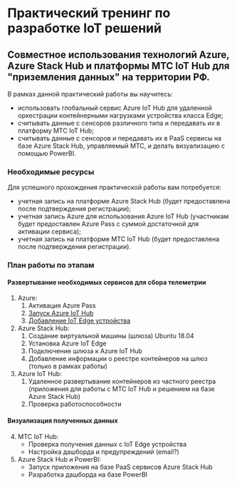 # Практический тренинг по разработке IoT решений
## Совместное использования технологий Azure, Azure Stack Hub и платформы МТС IoT Hub для "приземления данных" на территории РФ.
В рамках данной практический работы вы научитесь:
- использовать глобальный сервис Azure IoT Hub для удаленной оркестрации контейнерными нагрузками устройства класса Edge;
- считывать данные с сенсоров различного типа и передавать их в платформу МТС IoT Hub;
- считывать данные с сенсоров и передавать их в PaaS сервисы на базе Azure Stack Hub, управляемый МТС, и делать визуализацию с помощью PowerBI.

### Необходимые ресурсы
Для успешного прохождения практической работы вам потребуется:
- учетная запись на платформе Azure Stack Hub (будет предоставлена после подтверждения регистрации);
- учетная запись Azure для использования Azure IoT Hub (участникам будет предоставлен Azure Pass с суммой достаточной для активации сервиса);
- учетная запись на платформе МТС IoT Hub (будет предоставлена после подтверждения регистрации).

### План работы по этапам
#### Развертывание необходимых сервисов для сбора телеметрии
1. Azure:
   1. Активация Azure Pass
   2. [Запуск Azure IoT Hub](https://github.com/dmitriyteteruk/IoT-HOL-MTS-AwaraIT/blob/main/01.2-Setup-Azure-IoT-Hub.md)
   3. [Добавление IoT Edge устройства](https://github.com/dmitriyteteruk/IoT-HOL-MTS-AwaraIT/blob/main/01.3-AddIoT-Edge-Device-To-Azure-IoT-Hub.md)
2. Azure Stack Hub:
   1. Создание виртуальной машины (шлюза) Ubuntu 18.04
   2. Установка Azure IoT Edge
   3. Подключение шлюза к Azure IoT Hub
   4. Добавление информации о реестре контейнеров на шлюз (только в рамках работы)
3. Azure IoT Hub:
   1. Удаленное развертывание контейнеров из частного реестра (приложения для работы с МТС IoT Hub и решением на базе Azure Stack Hub)
   2. Проверка работоспособности
#### Визуализация полученных данных
4. МТС IoT Hub:
    - Проверка получения данных с IoT Edge устройства
    - Настройка дашборда и предупреждений (email?)
5. Azure Stack Hub и PowerBI:
    - Запуск приложения на базе PaaS сервисов Azure Stack Hub
    - Разработка дашборда на базе PowerBI
